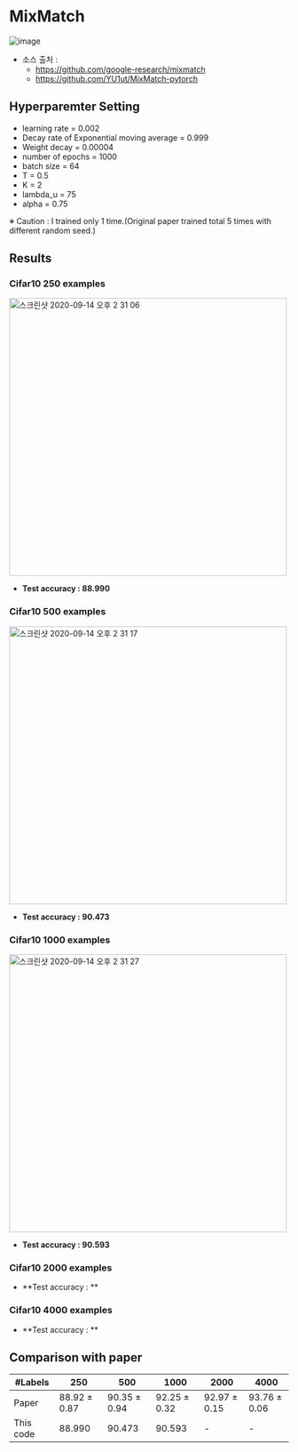 # MixMatch

![image](https://user-images.githubusercontent.com/17904547/92840923-a869f780-f41c-11ea-848a-22816dede0ae.png)

- 소스 출처 : 
   - https://github.com/google-research/mixmatch
   - https://github.com/YU1ut/MixMatch-pytorch
   


## Hyperparemter Setting

- learning rate = 0.002
- Decay rate of Exponential moving average = 0.999
- Weight decay = 0.00004
- number of epochs = 1000
- batch size = 64
- T = 0.5
- K = 2
- lambda_u = 75
- alpha = 0.75

※ Caution : I trained only 1 time.(Original paper trained total 5 times with different random seed.)

## Results

### Cifar10 250 examples

<img width="500" alt="스크린샷 2020-09-14 오후 2 31 06" src="https://user-images.githubusercontent.com/17904547/93049220-8af69100-f69b-11ea-9d11-06b3833c08af.png">

- **Test accuracy : 88.990**

### Cifar10 500 examples

<img width="500" alt="스크린샷 2020-09-14 오후 2 31 17" src="https://user-images.githubusercontent.com/17904547/93049225-8e8a1800-f69b-11ea-9ae7-0e856369d65b.png">

- **Test accuracy : 90.473**

### Cifar10 1000 examples

<img width="500" alt="스크린샷 2020-09-14 오후 2 31 27" src="https://user-images.githubusercontent.com/17904547/93049227-8fbb4500-f69b-11ea-8303-4c4dc5c699bb.png">

- **Test accuracy : 90.593**

### Cifar10 2000 examples


- **Test accuracy : **

### Cifar10 4000 examples


- **Test accuracy : **


## Comparison with paper

|#Labels|250|500|1000|2000|4000|
|-------|---|---|----|----|----|
|Paper| 88.92 ± 0.87|90.35 ± 0.94|92.25 ± 0.32|92.97 ± 0.15|93.76 ± 0.06|
|This code|88.990|90.473|90.593|-|-|


